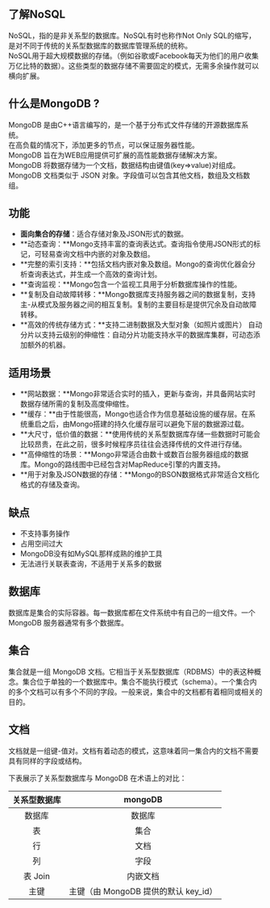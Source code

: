 ## 了解NoSQL
NoSQL，指的是非关系型的数据库。NoSQL有时也称作Not Only SQL的缩写，是对不同于传统的关系型数据库的数据库管理系统的统称。  
NoSQL用于超大规模数据的存储。（例如谷歌或Facebook每天为他们的用户收集万亿比特的数据）。这些类型的数据存储不需要固定的模式，无需多余操作就可以横向扩展。

## 什么是MongoDB ?
MongoDB 是由C++语言编写的，是一个基于分布式文件存储的开源数据库系统。  
在高负载的情况下，添加更多的节点，可以保证服务器性能。  
MongoDB 旨在为WEB应用提供可扩展的高性能数据存储解决方案。  
MongoDB 将数据存储为一个文档，数据结构由键值(key=>value)对组成。MongoDB 文档类似于 JSON 对象。字段值可以包含其他文档，数组及文档数组。

## 功能

- **面向集合的存储**：适合存储对象及JSON形式的数据。
- **动态查询：**Mongo支持丰富的查询表达式。查询指令使用JSON形式的标记，可轻易查询文档中内嵌的对象及数组。
- **完整的索引支持：**包括文档内嵌对象及数组。Mongo的查询优化器会分析查询表达式，并生成一个高效的查询计划。
- **查询监视：**Mongo包含一个监视工具用于分析数据库操作的性能。
- **复制及自动故障转移：**Mongo数据库支持服务器之间的数据复制，支持主-从模式及服务器之间的相互复制。复制的主要目标是提供冗余及自动故障转移。
- **高效的传统存储方式：**支持二进制数据及大型对象（如照片或图片） 自动分片以支持云级别的伸缩性：自动分片功能支持水平的数据库集群，可动态添加额外的机器。

## 适用场景

- **网站数据：**Mongo非常适合实时的插入，更新与查询，并具备网站实时数据存储所需的复制及高度伸缩性。
- **缓存：**由于性能很高，Mongo也适合作为信息基础设施的缓存层。在系统重启之后，由Mongo搭建的持久化缓存层可以避免下层的数据源过载。
- **大尺寸，低价值的数据：**使用传统的关系型数据库存储一些数据时可能会比较昂贵，在此之前，很多时候程序员往往会选择传统的文件进行存储。
- **高伸缩性的场景：**Mongo非常适合由数十或数百台服务器组成的数据库。Mongo的路线图中已经包含对MapReduce引擎的内置支持。
- **用于对象及JSON数据的存储：**Mongo的BSON数据格式非常适合文档化格式的存储及查询。

## 缺点

- 不支持事务操作
- 占用空间过大
- MongoDB没有如MySQL那样成熟的维护工具
- 无法进行关联表查询，不适用于关系多的数据

## 数据库  
数据库是集合的实际容器。每一数据库都在文件系统中有自己的一组文件。一个 MongoDB 服务器通常有多个数据库。

## 集合  
集合就是一组 MongoDB 文档。它相当于关系型数据库（RDBMS）中的表这种概念。集合位于单独的一个数据库中。集合不能执行模式（schema）。一个集合内的多个文档可以有多个不同的字段。一般来说，集合中的文档都有着相同或相关的目的。

## 文档  
文档就是一组键-值对。文档有着动态的模式，这意味着同一集合内的文档不需要具有同样的字段或结构。

下表展示了关系型数据库与 MongoDB 在术语上的对比：  

| 关系型数据库 | mongoDB |    
| :------: | :------: |  
| 数据库	| 数据库 |  
| 表	| 集合  |  
| 行	| 文档  |  
| 列	| 字段  |  
|表 Join	| 内嵌文档  |  
|主键	| 主键（由 MongoDB 提供的默认 key_id）|  





